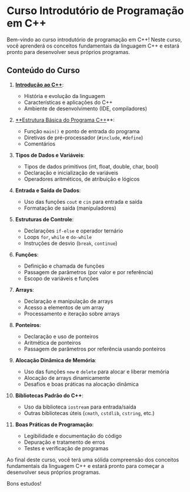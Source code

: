 # Curso Introdutório de Programação em C++

Bem-vindo ao curso introdutório de programação em C++! Neste curso, você aprenderá os conceitos fundamentais da linguagem C++ e estará pronto para desenvolver seus próprios programas.

## Conteúdo do Curso

1. **[Introdução ao C++](https://oangelo.github.io/Introducao-a-Programacao)**:
   - História e evolução da linguagem
   - Características e aplicações do C++
   - Ambiente de desenvolvimento (IDE, compiladores)

2. [**Estrutura Básica do Programa C++](https://oangelo.github.io/Introducao-a-Programacao/introducao_cpp.html)**:
   - Função `main()` e ponto de entrada do programa
   - Diretivas de pré-processador (`#include`, `#define`)
   - Comentários

3. **Tipos de Dados e Variáveis**:
   - Tipos de dados primitivos (int, float, double, char, bool)
   - Declaração e inicialização de variáveis
   - Operadores aritméticos, de atribuição e lógicos

4. **Entrada e Saída de Dados**:
   - Uso das funções `cout` e `cin` para entrada e saída
   - Formatação de saída (manipuladores)

5. **Estruturas de Controle**:
   - Declarações `if-else` e operador ternário
   - Loops `for`, `while` e `do-while`
   - Instruções de desvio (`break`, `continue`)

6. **Funções**:
   - Definição e chamada de funções
   - Passagem de parâmetros (por valor e por referência)
   - Escopo de variáveis e funções

7. **Arrays**:
   - Declaração e manipulação de arrays
   - Acesso a elementos de um array
   - Processamento e iteração sobre arrays

8. **Ponteiros**:
   - Declaração e uso de ponteiros
   - Aritmética de ponteiros
   - Passagem de parâmetros por referência usando ponteiros

9. **Alocação Dinâmica de Memória**:
   - Uso das funções `new` e `delete` para alocar e liberar memória
   - Alocação de arrays dinamicamente
   - Desafios e boas práticas na alocação dinâmica

10. **Bibliotecas Padrão do C++**:
    - Uso da biblioteca `iostream` para entrada/saída
    - Outras bibliotecas úteis (`cmath`, `cstdlib`, `cstring`, etc.)

11. **Boas Práticas de Programação**:
    - Legibilidade e documentação do código
    - Depuração e tratamento de erros
    - Testes e verificação de programas

Ao final deste curso, você terá uma sólida compreensão dos conceitos fundamentais da linguagem C++ e estará pronto para começar a desenvolver seus próprios programas.

Bons estudos!
